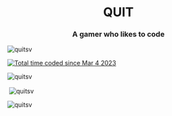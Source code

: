 <h1 align="center">QUIT</h1>
<h3 align="center">A gamer who likes to code</h3>

<p align="left"> <img src="https://komarev.com/ghpvc/?username=quitsv&label=Profile%20views&color=0e75b6&style=flat" alt="quitsv" /> </p>
<a href="https://wakatime.com/@91349026-64f9-4c7f-9664-ab28340a4240"><img src="https://wakatime.com/badge/user/91349026-64f9-4c7f-9664-ab28340a4240.svg" alt="Total time coded since Mar 4 2023" /></a>

<p><img align="center" src="https://github-readme-stats.vercel.app/api/top-langs?username=quitsv&show_icons=true&theme=dark&locale=en&layout=compact" alt="quitsv" /></p>

<p>&nbsp;<img align="center" src="https://github-readme-stats.vercel.app/api?username=quitsv&show_icons=true&theme=dark&locale=en" alt="quitsv" /></p>

<p><img align="center" src="https://github-readme-streak-stats.herokuapp.com/?user=quitsv&theme=dark" alt="quitsv" /></p>

